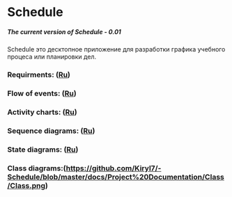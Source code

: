 # Schedule
##### The current version of Schedule - 0.01
Schedule это десктопное приложение для разработки графика учебного процеса или планировки дел.
### Requirments: ([Ru](https://github.com/Kiryl7/-Schedule/blob/master/docs/Project%20Documentation/SRS/SRS.md))
### Flow of events: ([Ru](https://github.com/Kiryl7/-Schedule/tree/master/docs/Project%20Documentation/UseCase))
### Activity charts: ([Ru](https://github.com/Kiryl7/-Schedule/tree/master/docs/Project%20Documentation/Activity))
### Sequence diagrams: ([Ru](https://github.com/Kiryl7/-Schedule/tree/master/docs/Project%20Documentation/Sequence))
### State diagrams: ([Ru](https://github.com/Kiryl7/-Schedule/tree/master/docs/Project%20Documentation/State))
### Class diagrams:(https://github.com/Kiryl7/-Schedule/blob/master/docs/Project%20Documentation/Class/Class.png)

